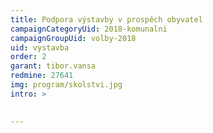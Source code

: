```yaml
---
title: Podpora výstavby v prospěch obyvatel
campaignCategoryUid: 2018-komunalni
campaignGroupUid: volby-2018
uid: vystavba
order: 2
garant: tibor.vansa
redmine: 27641
img: program/skolstvi.jpg
intro: >
  

---
```


